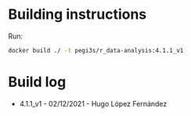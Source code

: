 # Building instructions

Run:

```bash
docker build ./ -t pegi3s/r_data-analysis:4.1.1_v1
```

# Build log

- 4.1.1_v1 - 02/12/2021 - Hugo López Fernández
